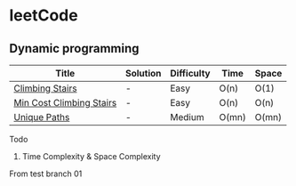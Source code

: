 # leetCode

## Dynamic programming
| Title | Solution | Difficulty | Time | Space |
| ----- | -------- | ---------- | ---- | ----- |
[Climbing Stairs](https://leetcode.com/problems/climbing-stairs/)| - | Easy| O(n)| O(1)|
[Min Cost Climbing Stairs](https://leetcode.com/problems/min-cost-climbing-stairs/)| - | Easy| O(n)| O(n)|
[Unique Paths](https://leetcode.com/problems/unique-paths/)| - | Medium| O(mn)| O(mn)|


Todo
1. Time Complexity & Space Complexity

From test branch 01

